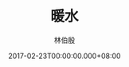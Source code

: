 ---
issue: 212
title: 暖水
author: 林伯殷
language: 饒平
date: 2017-02-23T00:00:00.000+08:00
topic: 抒懷
difficulty: 2
wikidata: Q98096074
wikidata_link: https://www.wikidata.org/wiki/Q98096074
author_wikidata_link: https://www.wikidata.org/wiki/Q98096277
author_wikidata: Q98096277
---